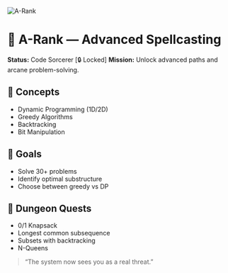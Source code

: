 ![A-Rank](../../assets/rank-ups/a-rank.png)

# 🔴 A-Rank — Advanced Spellcasting

**Status:** Code Sorcerer [🔒 Locked]
**Mission:** Unlock advanced paths and arcane problem-solving.

## 🧠 Concepts
- Dynamic Programming (1D/2D)
- Greedy Algorithms
- Backtracking
- Bit Manipulation

## 🎯 Goals
- Solve 30+ problems
- Identify optimal substructure
- Choose between greedy vs DP

## 🧪 Dungeon Quests
- 0/1 Knapsack
- Longest common subsequence
- Subsets with backtracking
- N-Queens

> “The system now sees you as a real threat.”
